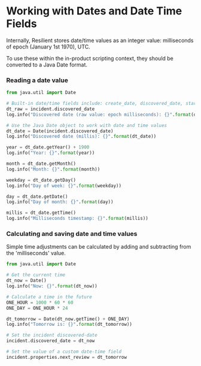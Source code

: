 # Working with Dates and Date Time Fields

Internally, Resilient stores date/time values as an integer value: milliseconds of epoch (January 1st 1970), UTC.

To use these within the in-product scripting context, they should be converted to a Java Date format.

### Reading a date value

```python
from java.util import Date

# Built-in date/time fields include: create_date, discovered_date, start_date, end_date
dt_raw = incident.discovered_date
log.info("Discovered date (raw value: epoch milliseconds): {}".format(dt_raw))

# Use the Java Date object to work with date and time values
dt_date = Date(incident.discovered_date)
log.info("Discovered date (millis): {}".format(dt_date))

year = dt_date.getYear() + 1900
log.info("Year: {}".format(year))

month = dt_date.getMonth()
log.info("Month: {}".format(month))

weekday = dt_date.getDay()
log.info("Day of week: {}".format(weekday))

day = dt_date.getDate()
log.info("Day of month: {}".format(day))

millis = dt_date.getTime()
log.info("Milliseconds timestamp: {}".format(millis))
```

### Calculating and saving date and time values

Simple time adjustments can be calculated by adding and subtracting from the 'milliseconds' value.

```python
from java.util import Date

# Get the current time
dt_now = Date()
log.info("Now: {}".format(dt_now))

# Calculate a time in the future
ONE_HOUR = 1000 * 60 * 60
ONE_DAY = ONE_HOUR * 24

dt_tomorrow = Date(dt_now.getTime() + ONE_DAY)
log.info("Tomorrow is: {}".format(dt_tomorrow))

# Set the incident discovered-date
incident.discovered_date = dt_now

# Set the value of a custom date-time field
incident.properties.next_review = dt_tomorrow
```
